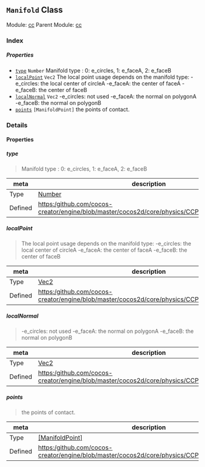 ## `Manifold` Class



Module: [cc](../modules/cc.md)
Parent Module: [cc](../modules/cc.md)






### Index

##### Properties

  - [`type`](#type) `Number` Manifold type :  0: e_circles, 1: e_faceA, 2: e_faceB
  - [`localPoint`](#localpoint) `Vec2` The local point usage depends on the manifold type:
-e_circles: the local center of circleA
-e_faceA: the center of faceA
-e_faceB: the center of faceB
  - [`localNormal`](#localnormal) `Vec2` -e_circles: not used
-e_faceA: the normal on polygonA
-e_faceB: the normal on polygonB
  - [`points`](#points) `[ManifoldPoint]` the points of contact.





### Details


#### Properties


##### type

> Manifold type :  0: e_circles, 1: e_faceA, 2: e_faceB

| meta | description |
|------|-------------|
| Type | <a href="https://developer.mozilla.org/en/JavaScript/Reference/Global_Objects/Number" class="crosslink external" target="_blank">Number</a> |
| Defined | [https:/github.com/cocos-creator/engine/blob/master/cocos2d/core/physics/CCPhysicsContact.js:106](https:/github.com/cocos-creator/engine/blob/master/cocos2d/core/physics/CCPhysicsContact.js#L106) |



##### localPoint

> The local point usage depends on the manifold type:
-e_circles: the local center of circleA
-e_faceA: the center of faceA
-e_faceB: the center of faceB

| meta | description |
|------|-------------|
| Type | <a href="../classes/Vec2.html" class="crosslink">Vec2</a> |
| Defined | [https:/github.com/cocos-creator/engine/blob/master/cocos2d/core/physics/CCPhysicsContact.js:115](https:/github.com/cocos-creator/engine/blob/master/cocos2d/core/physics/CCPhysicsContact.js#L115) |



##### localNormal

> -e_circles: not used
-e_faceA: the normal on polygonA
-e_faceB: the normal on polygonB

| meta | description |
|------|-------------|
| Type | <a href="../classes/Vec2.html" class="crosslink">Vec2</a> |
| Defined | [https:/github.com/cocos-creator/engine/blob/master/cocos2d/core/physics/CCPhysicsContact.js:129](https:/github.com/cocos-creator/engine/blob/master/cocos2d/core/physics/CCPhysicsContact.js#L129) |



##### points

> the points of contact.

| meta | description |
|------|-------------|
| Type | <a href="../classes/ManifoldPoint.html" class="crosslink">[ManifoldPoint]</a> |
| Defined | [https:/github.com/cocos-creator/engine/blob/master/cocos2d/core/physics/CCPhysicsContact.js:142](https:/github.com/cocos-creator/engine/blob/master/cocos2d/core/physics/CCPhysicsContact.js#L142) |






